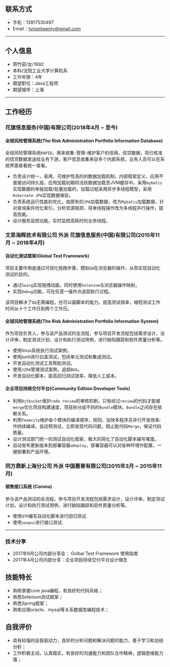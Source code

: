 
## 联系方式
- 手机：13817530497
- Email：tyriontwenty@gmail.com
---

## 个人信息
 - 蒋竹茹/女/1992
 - 本科/沈阳工业大学计算机系
 - 工作年限：4年
 - 期望职位：Java工程师
 - 期望城市：上海
---

## 工作经历

### 花旗信息服务(中国)有限公司(2018年4月 ~ 至今)

#### 全球风险管理系统(The Risk Administration Portfolio Information Database)
全球风险管理系统`RAPID`，用来收集-管理-维护客户的信用，信贷数据，将已核准的信贷数据发送给业务下游。客户信息收集来自多个内部系统，业务人员可以在系统界面查看统一查看。
- 负责设计统一，易用，可维护性高的的数据加载机制。内部框架定义，应用不直接访问持久层。应用加载初期将活跃数据加载至JVM缓存中。采用`mybatis`实现数据的单独加载/批量加载的，加载过程采用异步多线程模型，采用`Hibernate JPA`实现数据保存。
- 负责系统运行性能的优化，由原有的`JPA`加载数据，改为`Mybatis`加载数据，针对查询条件优化索引。分析资源瓶颈，将单线程操作改为多线程并行操作，提高性能。
- 设计服务监控功能，实时监控高耗时的业务线程。

### 文思海辉技术有限公司 外派 花旗信息服务(中国)有限公司(2015年11月 ~ 2018年4月)

#### 自动化测试框架(Global Test Framework)

项目主要作用是通过可视化拖拽步骤，模拟`QA`在浏览器的操作，从而实现自动化测试的目的。
- 通过`Swing`实现拖拽动画，同时使用`Selenium`与浏览器操作映射。
- 实现`Debug`功能，可在任意一操作点追踪执行过程。

该项目解决了`QA`无需编程，也可以画脚本的能力。提高测试效率，缩短测试工作时间从十个工作日到两个工作日。

#### 全球风险管理系统(The Risk Administration Portfolio Information System)
作为项目负责人，参与该产品测试的全流程，参与项目开发流程包括需求设计，设计评审，制定测试计划，设计和执行测试用例，进行缺陷跟踪和软件质量分析等。
- 使用linux系统执行测试案例。
- 使用junit进行白盒测试，包括单元测试和集成测试。
- 开发自动化测试工具帮助测试。
- 使用`JIRA`管理测试案例，追踪`BUG`。
- 开发自动化脚本，提高回归测试效率，降低人工成本。

#### 企业项目持续交付平台(Community Edition Developer Tools)
- 利用`Bitbucket`维护`code review`的审核机制，只有经过`review`的代码才能被`merge`优化项目构建速度，项目拆分成不同的`Bundle`模块，`Bundle`之间存在依赖关系。
- 利用`Teamcity`维护各个模块的编译顺序，规则。加快多程序员并行开发效率; 作持续编译，自动预测试，立即发现代码问题，阻止脏代码`Merge`，保证代码质量。
- 设计测试部门统一的测试自动化框架，极大的简化了自动化脚本编写难度。
- 自动发布更新版本到部署容器`uDeploy`，部署容器可以对各种环境作配置，一键部署到产品环境。

### 同方鼎新上海分公司 外派 中国惠普有限公司(2015年3月 ~ 2015年11月)

#### 销售接口系统 (Corona)
参与该产品测试的全流程，参与项目开发流程包括需求设计，设计评审，制定测试计划，设计和执行测试用例，进行缺陷跟踪和软件质量分析等。
- 使用`QTP`编写自动化脚本进行回归测试.
- 使用`soupui`进行接口测试.
---

### 技术分享
- 2017年9月公司内部分享会： Golbal Test Framework 使用指南
- 2017年4月公司内部分享：企业项目持续交付平台设计理念

## 技能特长
- 熟练掌握core java编程，有良好的代码风格；
- 熟悉Selenium测试框架；
- 熟悉Spring框架；
- 熟练应用oracle、mysql等关系数据库编程技术；

## 自我评价
- 具有较强的自我驱动力，良好的分析问题和解决问题的能力，善于学习和总结分析；
- 工作积极主动，认真踏实，有良好的沟通能力和团队合作精神，逻辑思维能力强；

